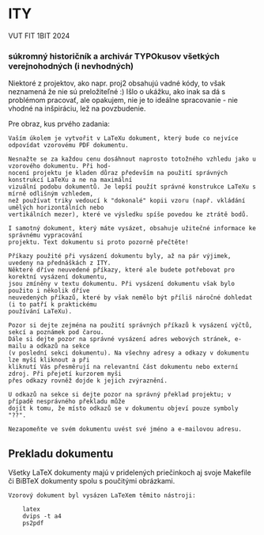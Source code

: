 # ITY

VUT FIT 1BIT 2024

### súkromný historičník a archivár TYPOkusov všetkých verejnohodných (i nevhodných)

Niektoré z projektov, ako napr. proj2 obsahujú vadné kódy, to však neznamená že nie sú preložiteľné :) Išlo o ukážku, ako inak sa dá s problémom pracovať, ale opakujem, nie je to ideálne spracovanie - nie vhodné na inšpiráciu, lež na povzbudenie.

Pre obraz, kus prvého zadania:

    Vaším úkolem je vytvořit v LaTeXu dokument, který bude co nejvíce odpovídat vzorovému PDF dokumentu.
    
    Nesnažte se za každou cenu dosáhnout naprosto totožného vzhledu jako u vzorového dokumentu. Při hod-
    nocení projektu je kladen důraz především na použití správných konstrukcí LaTeXu a ne na maximální 
    vizuální podobu dokumentů. Je lepší použít správné konstrukce LaTeXu s mírně odlišným vzhledem, 
    než používat triky vedoucí k "dokonalé" kopii vzoru (např. vkládání umělých horizontálních nebo 
    vertikálních mezer), které ve výsledku spíše povedou ke ztrátě bodů.
    
    I samotný dokument, který máte vysázet, obsahuje užitečné informace ke správnému vypracování 
    projektu. Text dokumentu si proto pozorně přečtěte!
    
    Příkazy použité při vysázení dokumentu byly, až na pár výjimek, uvedeny na přednáškách z ITY.   
    Některé dříve neuvedené příkazy, které ale budete potřebovat pro korektní vysázení dokumentu,
    jsou zmíněny v textu dokumentu. Při vysázení dokumentu však bylo použito i několik dříve 
    neuvedených příkazů, které by však nemělo být příliš náročné dohledat (i to patří k praktickému 
    používání LaTeXu).
    
    Pozor si dejte zejména na použití správných příkazů k vysázení výčtů, sekcí a poznámek pod čarou. 
    Dále si dejte pozor na správné vysázení adres webových stránek, e-mailu a odkazů na sekce 
    (v poslední sekci dokumentu). Na všechny adresy a odkazy v dokumentu lze myší kliknout a při 
    kliknutí Vás přesměrují na relevantní část dokumentu nebo externí zdroj. Při přejetí kurzorem myši
    přes odkazy rovněž dojde k jejich zvýraznění.
    
    U odkazů na sekce si dejte pozor na správný překlad projektu; v případě nesprávného překladu může 
    dojít k tomu, že místo odkazů se v dokumentu objeví pouze symboly "??".
    
    Nezapomeňte ve svém dokumentu uvést své jméno a e-mailovou adresu.


## Prekladu dokumentu

Všetky LaTeX dokumenty majú v pridelených priečinkoch aj svoje Makefile či BiBTeX dokumenty spolu s poučitými obrázkami.

    Vzorový dokument byl vysázen LaTeXem těmito nástroji:
    
        latex
        dvips -t a4
        ps2pdf



